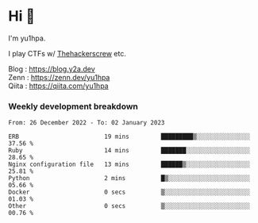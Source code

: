 # Hi 👋

I'm yu1hpa.

I play CTFs w/ [Thehackerscrew](https://www.thehackerscrew.team/) etc.

Blog : https://blog.y2a.dev  
Zenn : https://zenn.dev/yu1hpa  
Qiita : https://qiita.com/yu1hpa  

### Weekly development breakdown

<!--START_SECTION:waka-->

```text
From: 26 December 2022 - To: 02 January 2023

ERB                        19 mins         █████████▒░░░░░░░░░░░░░░░   37.56 %
Ruby                       14 mins         ███████░░░░░░░░░░░░░░░░░░   28.65 %
Nginx configuration file   13 mins         ██████▒░░░░░░░░░░░░░░░░░░   25.81 %
Python                     2 mins          █▒░░░░░░░░░░░░░░░░░░░░░░░   05.66 %
Docker                     0 secs          ▒░░░░░░░░░░░░░░░░░░░░░░░░   01.03 %
Other                      0 secs          ▒░░░░░░░░░░░░░░░░░░░░░░░░   00.76 %
```

<!--END_SECTION:waka-->

